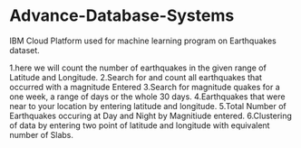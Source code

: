 # Advance-Database-Systems
IBM Cloud Platform used for machine learning program on Earthquakes dataset.

1.here we will count the number of earthquakes in the given range of Latitude and Longitude.
2.Search for and count all earthquakes that occurred with a magnitude Entered
3.Search for magnitude quakes for a one week, a range of days or the whole 30 days.
4.Earthquakes that were near to your location by entering latitude and longitude.
5.Total Number of Earthquakes occuring at Day and Night by Magnitiude entered.
6.Clustering of data by entering two point of latitude and longitude with equivalent number of Slabs.
